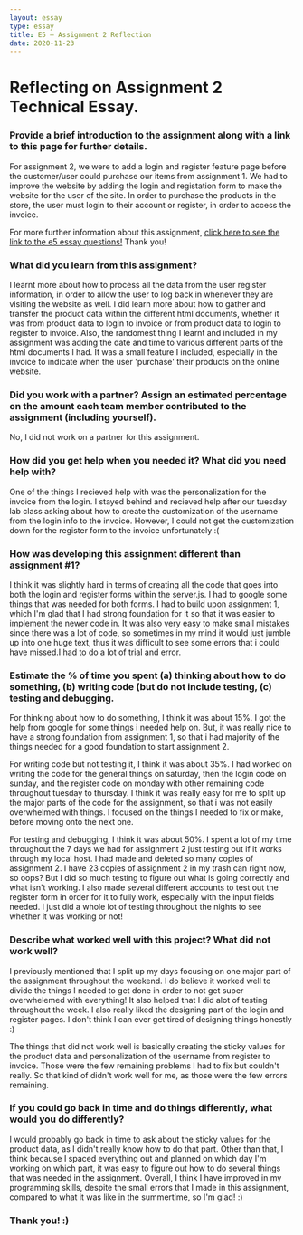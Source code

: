 ```yaml
---
layout: essay
type: essay
title: E5 – Assignment 2 Reflection
date: 2020-11-23
---
```

<h1>Reflecting on Assignment 2 Technical Essay.</h1>
<h3>Provide a brief introduction to the assignment along with a link to this page for further details. </h3>
<p>For assignment 2, we were to add a login and register feature page before the customer/user could purchase our items from assignment 1. We had to improve the website by adding the login and registation form to make the website for the user of the site. In order to purchase the products in the store, the user must login to their account or register, in order to access the invoice.</p>

<p>For more further information about this assignment, <a href="https://dport96.github.io/ITM352/morea/150.Assignment2/experience-Assignment2_retrospective.html">click here to see the link to the e5 essay questions!</a> Thank you!</p>

<h3>What did you learn from this assignment?</h3>
<p>I learnt more about how to process all the data from the user register information, in order to allow the user to log back in whenever they are visiting the website as well. I did learn more about how to gather and transfer the product data within the different html documents, whether it was from product data to login to invoice or from product data to login to register to invoice. Also, the randomest thing I learnt and included in my assignment was adding the date and time to various different parts of the html documents I had. It was a small feature I included, especially in the invoice to indicate when the user 'purchase' their products on the online website.</p>

<h3>Did you work with a partner? Assign an estimated percentage on the amount each team member contributed to the assignment (including yourself).</h3>
<p>No, I did not work on a partner for this assignment.</p>

<h3>How did you get help when you needed it? What did you need help with?</h3>
<p>One of the things I recieved help with was the personalization for the invoice from the login. I stayed behind and recieved help after our tuesday lab class asking about how to create the customization of the username from the login info to the invoice. However, I could not get the customization down for the register form to the invoice unfortunately :(</p>

<h3>How was developing this assignment different than assignment #1?</h3>
<p>I think it was slightly hard in terms of creating all the code that goes into both the login and register forms within the server.js. I had to google some things that was needed for both forms. I had to build upon assignment 1, which I'm glad that I had strong foundation for it so that it was easier to implement the newer code in. It was also very easy to make small mistakes since there was a lot of code, so sometimes in my mind it would just jumble up into one huge text, thus it was difficult to see some errors that i could have missed.I had to do a lot of trial and error.</p>

<h3>Estimate the % of time you spent (a) thinking about how to do something, (b) writing code (but do not include testing, (c) testing and debugging.</h3>
<p>For thinking about how to do something, I think it was about 15%. I got the help from google for some things i needed help on. But, it was really nice to have a strong foundation from assignment 1, so that i had majority of the things needed for a good foundation to start assignment 2.</p>
<p>For writing code but not testing it, I think it was about 35%. I had worked on writing the code for the general things on saturday, then the login code on sunday, and the register code on monday with other remaining code throughout tuesday to thursday. I think it was really easy for me to split up the major parts of the code for the assignment, so that i was not easily overwhelmed with things. I focused on the things I needed to fix or make, before moving onto the next one.</p>
<p>For testing and debugging, I think it was about 50%. I spent a lot of my time throughout the 7 days we had for assignment 2 just testing out if it works through my local host. I had made and deleted so many copies of assignment 2. I have 23 copies of assignment 2 in my trash can right now, so oops? But I did so much testing to figure out what is going correctly and what isn't working. I also made several different accounts to test out the register form in order for it to fully work, especially with the input fields needed. I just did a whole lot of testing throughout the nights to see whether it was working or not!</p>

<h3>Describe what worked well with this project? What did not work well?</h3>
<p>I previously mentioned that I split up my days focusing on one major part of the assignment throughout the weekend. I do believe it worked well to divide the things I needed to get done in order to not get super overwhelemed with everything! It also helped that I did alot of testing throughout the week. I also really liked the designing part of the login and register pages. I don't think I can ever get tired of designing things honestly :) </p>
<p>The things that did not work well is basically creating the sticky values for the product data and personalization of the username from register to invoice. Those were the few remaining problems I had to fix but couldn't really. So that kind of didn't work well for me, as those were the few errors remaining.</p>

<h3>If you could go back in time and do things differently, what would you do differently?</h3>
<p>I would probably go back in time to ask about the sticky values for the product data, as I didn't really know how to do that part. Other than that, I think because I spaced everything out and planned on which day I'm working on which part, it was easy to figure out how to do several things that was needed in the assignment. Overall, I think I have improved in my programming skills, despite the small errors that I made in this assignment, compared to what it was like in the summertime, so I'm glad! :) </p>

<h3>Thank you! :) </h3>
